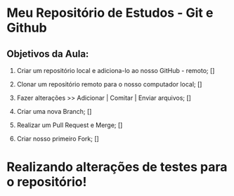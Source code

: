 # Meu Repositório de Estudos - Git e Github

## Objetivos da Aula:

1. Criar um repositório local e adiciona-lo ao nosso GitHub - remoto; []

2. Clonar um repositório remoto para o nosso computador local; []

3. Fazer alterações >> Adicionar | Comitar | Enviar arquivos; []

4. Criar uma nova Branch; []

5. Realizar um Pull Request e Merge; []

6. Criar nosso primeiro Fork; []

# Realizando alterações de testes para o repositório!
